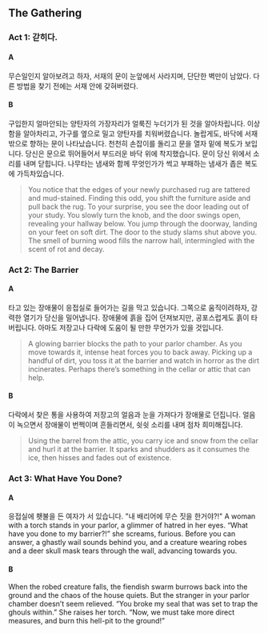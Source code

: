 ## The Gathering

### Act 1: 갇히다.

#### A

무슨일인지 알아보려고 하자, 서재의 문이 눈앞에서 사라지며, 단단한 벽만이 남았다. 다른 방법을 찾기 전에는 서재 안에 갖혀버렸다.

#### B

구입한지 얼마안되는 양탄자의 가장자리가 얼룩진 누더기가 된 것을 알아차립니다. 이상함을 알아차리고, 가구를 옆으로 밀고 양탄자를 치워버렸습니다. 놀랍게도, 바닥에 서재밖으로 향하는 문이 나타났습니다. 천천히 손잡이를 돌리고 문을 열자 밑에 복도가 보입니다. 당신은 문으로 뛰어들어서 부드러운 바닥 위에 착지했습니다. 문이 당신 위에서 소리를 내며 닫힙니다. 나무타는 냄새와 함께 무엇인가가 썩고 부패하는 냄새가 좁은 복도에 가득차있습니다.

> You notice that the edges of your newly purchased rug are tattered and mud-stained. Finding this odd, you shift the furniture aside and pull back the rug. To your surprise, you see the door leading out of your study. You slowly turn the knob, and the door swings open, revealing your hallway below.
You jump through the doorway, landing on your feet on soft dirt. The door to the study slams shut above you. The smell of burning wood fills the narrow hall, intermingled with the scent of rot and decay.

### Act 2: The Barrier

#### A

타고 있는 장애물이 응접실로 들어가는 길을 막고 있습니다. 그쪽으로 움직이려하자, 강력한 열기가 당신을 밀어냅니다. 장애물에 흙을 집어 던져보지만, 공포스럽게도 흙이 타버립니다. 아마도 저장고나 다락에 도움이 될 만한 무언가가 있을 것입니다.

> A glowing barrier blocks the path to your parlor chamber. As you move towards it, intense heat forces you to back away. Picking up a handful of dirt, you toss it at the barrier and watch in horror as the dirt incinerates. Perhaps there’s something in the cellar or attic that can help.

#### B

다락에서 찾은 통을 사용하여 저장고의 얼음과 눈을 가져다가 장애물로 던집니다. 얼음이 녹으면서 장애물이 번쩍이며 흔들리면서, 쉿쉿 소리를 내며 점차 희미해집니다.

> Using the barrel from the attic, you carry ice and snow from the cellar and hurl it at the barrier. It sparks and shudders as it consumes the ice, then hisses and fades out of existence.

### Act 3: What Have You Done?

#### A
응접실에 횃불을 든 여자가 서 있습니다. "내 배리어에 무슨 짓을 한거야?!"
A woman with a torch stands in your parlor, a glimmer of hatred in her eyes. “What have you done to my barrier?!” she screams, furious. Before you can answer, a ghastly wail sounds behind you, and a creature wearing robes and a deer skull mask tears through the wall, advancing towards you.

#### B

When the robed creature falls, the fiendish swarm burrows back into the ground and the chaos of the house quiets. But the stranger in your parlor chamber doesn’t seem relieved.
“You broke my seal that was set to trap the ghouls within.” She raises her torch. “Now, we must take more direct measures, and burn this hell-pit to the ground!”
